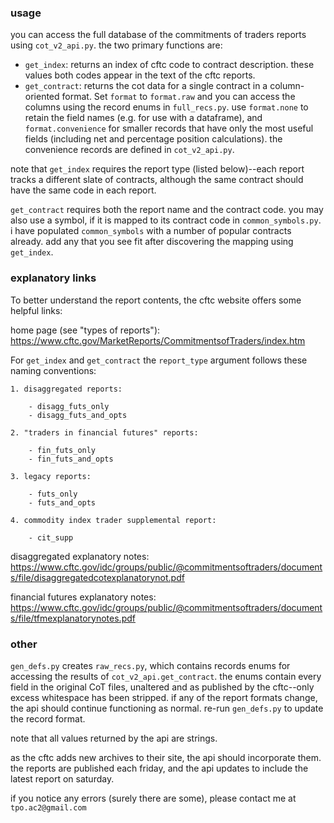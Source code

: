 ### usage

you can access the full database of the commitments of traders reports using `cot_v2_api.py`. the two primary functions are:

- `get_index`: returns an index of cftc code to contract description. these values both codes appear in the text of the cftc reports.
- `get_contract`: returns the cot data for a single contract in a column-oriented format. Set `format` to `format.raw` and you can access the columns using the record enums in `full_recs.py`. use `format.none` to retain the field names (e.g. for use with a dataframe), and `format.convenience` for smaller records that have only the most useful fields (including net and percentage position calculations). the convenience records are defined in `cot_v2_api.py`.

note that `get_index` requires the report type (listed below)--each report tracks a different slate of contracts, although the same contract should have the same code in each report.

`get_contract` requires both the report name and the contract code. you may also use a symbol, if it is mapped to its contract code in `common_symbols.py`. i have populated `common_symbols` with a number of popular contracts already. add any that you see fit after discovering the mapping using `get_index`.

### explanatory links

To better understand the report contents, the cftc website offers some helpful links:

home page (see "types of reports"): https://www.cftc.gov/MarketReports/CommitmentsofTraders/index.htm

For `get_index` and `get_contract` the `report_type` argument follows these naming conventions:

    1. disaggregated reports:

        - disagg_futs_only
        - disagg_futs_and_opts

    2. "traders in financial futures" reports:
    
        - fin_futs_only
        - fin_futs_and_opts
    
    3. legacy reports:
    
        - futs_only
        - futs_and_opts
    
    4. commodity index trader supplemental report:
    
        - cit_supp

disaggregated explanatory notes: https://www.cftc.gov/idc/groups/public/@commitmentsoftraders/documents/file/disaggregatedcotexplanatorynot.pdf

financial futures explanatory notes: https://www.cftc.gov/idc/groups/public/@commitmentsoftraders/documents/file/tfmexplanatorynotes.pdf


### other

`gen_defs.py` creates `raw_recs.py`, which contains records enums for accessing the results of `cot_v2_api.get_contract`. the enums contain every field in the original CoT files, unaltered and as published by the cftc--only excess whitespace has been stripped. if any of the report formats change, the api should continue functioning as normal. re-run `gen_defs.py` to update the record format.

note that all values returned by the api are strings.

as the cftc adds new archives to their site, the api should incorporate them. the reports are published each friday, and the api updates to include the latest report on saturday.

if you notice any errors (surely there are some), please contact me at `tpo.ac2@gmail.com`